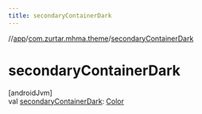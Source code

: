 ```yaml
---
title: secondaryContainerDark
---
```

//[app](../../index.html)/[com.zurtar.mhma.theme](index.html)/[secondaryContainerDark](secondary-container-dark.html)



# secondaryContainerDark



[androidJvm]\
val [secondaryContainerDark](secondary-container-dark.html): [Color](https://developer.android.com/reference/kotlin/androidx/compose/ui/graphics/Color.html)



